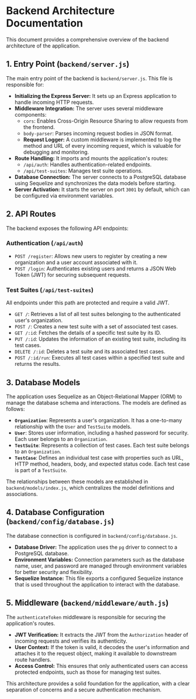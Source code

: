 # Backend Architecture Documentation

This document provides a comprehensive overview of the backend architecture of the application.

## 1. Entry Point (`backend/server.js`)

The main entry point of the backend is `backend/server.js`. This file is responsible for:

-   **Initializing the Express Server:** It sets up an Express application to handle incoming HTTP requests.
-   **Middleware Integration:** The server uses several middleware components:
    -   `cors`: Enables Cross-Origin Resource Sharing to allow requests from the frontend.
    -   `body-parser`: Parses incoming request bodies in JSON format.
    -   **Request Logger:** A custom middleware is implemented to log the method and URL of every incoming request, which is valuable for debugging and monitoring.
-   **Route Handling:** It imports and mounts the application's routes:
    -   `/api/auth`: Handles authentication-related endpoints.
    -   `/api/test-suites`: Manages test suite operations.
-   **Database Connection:** The server connects to a PostgreSQL database using Sequelize and synchronizes the data models before starting.
-   **Server Activation:** It starts the server on port `3001` by default, which can be configured via environment variables.

## 2. API Routes

The backend exposes the following API endpoints:

### Authentication (`/api/auth`)

-   `POST /register`: Allows new users to register by creating a new organization and a user account associated with it.
-   `POST /login`: Authenticates existing users and returns a JSON Web Token (JWT) for securing subsequent requests.

### Test Suites (`/api/test-suites`)

All endpoints under this path are protected and require a valid JWT.

-   `GET /`: Retrieves a list of all test suites belonging to the authenticated user's organization.
-   `POST /`: Creates a new test suite with a set of associated test cases.
-   `GET /:id`: Fetches the details of a specific test suite by its ID.
-   `PUT /:id`: Updates the information of an existing test suite, including its test cases.
-   `DELETE /:id`: Deletes a test suite and its associated test cases.
-   `POST /:id/run`: Executes all test cases within a specified test suite and returns the results.

## 3. Database Models

The application uses Sequelize as an Object-Relational Mapper (ORM) to manage the database schema and interactions. The models are defined as follows:

-   **`Organization`**: Represents a user's organization. It has a one-to-many relationship with the `User` and `TestSuite` models.
-   **`User`**: Stores user information, including a hashed password for security. Each user belongs to an `Organization`.
-   **`TestSuite`**: Represents a collection of test cases. Each test suite belongs to an `Organization`.
-   **`TestCase`**: Defines an individual test case with properties such as URL, HTTP method, headers, body, and expected status code. Each test case is part of a `TestSuite`.

The relationships between these models are established in `backend/models/index.js`, which centralizes the model definitions and associations.

## 4. Database Configuration (`backend/config/database.js`)

The database connection is configured in `backend/config/database.js`.

-   **Database Driver:** The application uses the `pg` driver to connect to a PostgreSQL database.
-   **Environment Variables:** Connection parameters such as the database name, user, and password are managed through environment variables for better security and flexibility.
-   **Sequelize Instance:** This file exports a configured Sequelize instance that is used throughout the application to interact with the database.

## 5. Middleware (`backend/middleware/auth.js`)

The `authenticateToken` middleware is responsible for securing the application's routes.

-   **JWT Verification:** It extracts the JWT from the `Authorization` header of incoming requests and verifies its authenticity.
-   **User Context:** If the token is valid, it decodes the user's information and attaches it to the request object, making it available to downstream route handlers.
-   **Access Control:** This ensures that only authenticated users can access protected endpoints, such as those for managing test suites.

This architecture provides a solid foundation for the application, with a clear separation of concerns and a secure authentication mechanism.